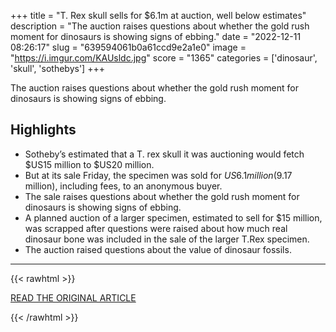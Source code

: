 +++
title = "T. Rex skull sells for $6.1m at auction, well below estimates"
description = "The auction raises questions about whether the gold rush moment for dinosaurs is showing signs of ebbing."
date = "2022-12-11 08:26:17"
slug = "639594061b0a61ccd9e2a1e0"
image = "https://i.imgur.com/KAUsldc.jpg"
score = "1365"
categories = ['dinosaur', 'skull', 'sothebys']
+++

The auction raises questions about whether the gold rush moment for dinosaurs is showing signs of ebbing.

## Highlights

- Sotheby’s estimated that a T. rex skull it was auctioning would fetch $US15 million to $US20 million.
- But at its sale Friday, the specimen was sold for $US6.1 million ($9.17 million), including fees, to an anonymous buyer.
- The sale raises questions about whether the gold rush moment for dinosaurs is showing signs of ebbing.
- A planned auction of a larger specimen, estimated to sell for $15 million, was scrapped after questions were raised about how much real dinosaur bone was included in the sale of the larger T.Rex specimen.
- The auction raised questions about the value of dinosaur fossils.

---

{{< rawhtml >}}
  <p class="article-category">
    <a target="_blank" href="https://www.smh.com.au/world/north-america/t-rex-skull-sells-for-6-1m-at-auction-well-below-estimates-20221210-p5c59y.html">READ THE ORIGINAL ARTICLE</a>
  </p>
{{< /rawhtml >}}
